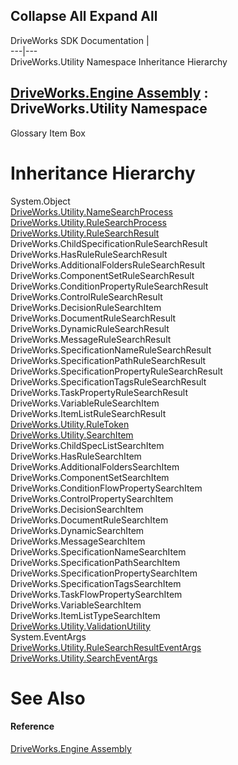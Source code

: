 Collapse All Expand All  
---  
DriveWorks SDK Documentation  |   
---|---  
DriveWorks.Utility Namespace Inheritance Hierarchy   
  
[DriveWorks.Engine Assembly](topic2156.md) : DriveWorks.Utility Namespace  
---  
  
Glossary Item Box

# Inheritance Hierarchy

System.Object  
[DriveWorks.Utility.NameSearchProcess](topic13195.md)  
[DriveWorks.Utility.RuleSearchProcess](topic13212.md)  
[DriveWorks.Utility.RuleSearchResult](topic13227.md)  
DriveWorks.ChildSpecificationRuleSearchResult  
DriveWorks.HasRuleRuleSearchResult  
DriveWorks.AdditionalFoldersRuleSearchResult  
DriveWorks.ComponentSetRuleSearchResult  
DriveWorks.ConditionPropertyRuleSearchResult  
DriveWorks.ControlRuleSearchResult  
DriveWorks.DecisionRuleSearchItem  
DriveWorks.DocumentRuleSearchResult  
DriveWorks.DynamicRuleSearchResult  
DriveWorks.MessageRuleSearchResult  
DriveWorks.SpecificationNameRuleSearchResult  
DriveWorks.SpecificationPathRuleSearchResult  
DriveWorks.SpecificationPropertyRuleSearchResult  
DriveWorks.SpecificationTagsRuleSearchResult  
DriveWorks.TaskPropertyRuleSearchResult  
DriveWorks.VariableRuleSearchItem  
DriveWorks.ItemListRuleSearchResult  
[DriveWorks.Utility.RuleToken](topic13249.md)  
[DriveWorks.Utility.SearchItem](topic13270.md)  
DriveWorks.ChildSpecListSearchItem  
DriveWorks.HasRuleSearchItem  
DriveWorks.AdditionalFoldersSearchItem  
DriveWorks.ComponentSetSearchItem  
DriveWorks.ConditionFlowPropertySearchItem  
DriveWorks.ControlPropertySearchItem  
DriveWorks.DecisionSearchItem  
DriveWorks.DocumentRuleSearchItem  
DriveWorks.DynamicSearchItem  
DriveWorks.MessageSearchItem  
DriveWorks.SpecificationNameSearchItem  
DriveWorks.SpecificationPathSearchItem  
DriveWorks.SpecificationPropertySearchItem  
DriveWorks.SpecificationTagsSearchItem  
DriveWorks.TaskFlowPropertySearchItem  
DriveWorks.VariableSearchItem  
DriveWorks.ItemListTypeSearchItem  
[DriveWorks.Utility.ValidationUtility](topic13287.md)  
System.EventArgs  
[DriveWorks.Utility.RuleSearchResultEventArgs](topic13242.md)  
[DriveWorks.Utility.SearchEventArgs](topic13263.md)  


# See Also

#### Reference

[DriveWorks.Engine Assembly](topic2156.md)


